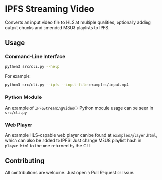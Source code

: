 # IPFS Streaming Video

Converts an input video file to HLS at multiple qualities, optionally adding output chunks and amended M3U8 playlists to IPFS.

## Usage

### Command-Line Interface

````bash
python3 src/cli.py --help
````

For example:

```bash
python3 src/cli.py --ipfs --input-file examples/input.mp4
```

### Python Module

An example of `IPFSStreamingVideo()` Python module usage can be seen in `src/cli.py`

### Web Player

An example HLS-capable web player can be found at `examples/player.html`, which can also be added to IPFS! Just change M3U8 playlist hash in `player.html` to the one returned by the CLI.

## Contributing

All contributions are welcome. Just open a Pull Request or Issue.
